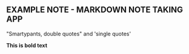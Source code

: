 ## EXAMPLE NOTE - MARKDOWN NOTE TAKING APP

"Smartypants, double quotes" and 'single quotes'

**This is bold text**
